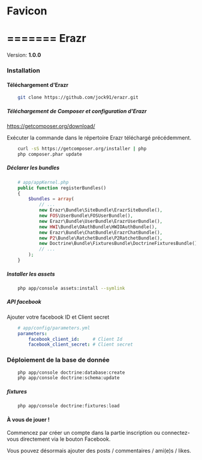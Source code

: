 # Favicon

=======
Erazr
===============

Version: **1.0.0**


### Installation

#### Téléchargement d'Erazr
```bash
    git clone https://github.com/jock91/erazr.git
```

##### Téléchargement de Composer et configuration d'Erazr
https://getcomposer.org/download/

Exécuter la commande dans le répertoire Erazr téléchargé précédemment.
```bash
    curl -sS https://getcomposer.org/installer | php
    php composer.phar update
```
##### Déclarer les bundles
```php
    # app/appKernel.php
    public function registerBundles()
    {
        $bundles = array(
            // ...
            new Erazr\Bundle\SiteBundle\ErazrSiteBundle(),
            new FOS\UserBundle\FOSUserBundle(),
            new Erazr\Bundle\UserBundle\ErazrUserBundle(),
            new HWI\Bundle\OAuthBundle\HWIOAuthBundle(),
            new Erazr\Bundle\ChatBundle\ErazrChatBundle(),
            new P2\Bundle\RatchetBundle\P2RatchetBundle(),
            new Doctrine\Bundle\FixturesBundle\DoctrineFixturesBundle(),
            // ...
        );
    }
```
##### Installer les assets
```bash
    php app/console assets:install --symlink
```

##### API facebook
Ajouter votre facebook ID et Client secret
```yaml
    # app/config/parameters.yml
    parameters:
        facebook_client_id:     # Client Id
        facebook_client_secret: # Client secret
```

### Déploiement de la base de donnée

```bash
    php app/console doctrine:database:create
    php app/console doctrine:schema:update 
```
##### fixtures
```bash
    php app/console doctrine:fixtures:load
```

#### À vous de jouer ! 

Commencez par créer un compte dans la partie inscription ou connectez-vous directement via le bouton Facebook.

Vous pouvez désormais ajouter des posts / commentaires / ami(e)s / likes.